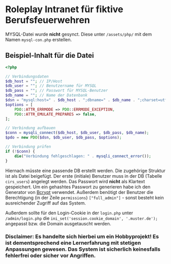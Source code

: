 # Roleplay Intranet für fiktive Berufsfeuerwehren

MYSQL-Datei wurde **nicht** gesynct.
Diese unter `/assets/php/` mit dem Namen `mysql-con.php` erstellen.

## Beispiel-Inhalt für die Datei

```php
<?php

// Verbindungsdaten
$db_host = ""; // IP/Host
$db_user = ""; // Benutzername für MYSQL
$db_pass = ""; // Passwort für MYSQL-Benutzer
$db_name = ""; // Name der Datenbank
$dsn = "mysql:host=" . $db_host . ";dbname=" . $db_name . ";charset=utf8";
$options = [
    PDO::ATTR_ERRMODE => PDO::ERRMODE_EXCEPTION,
    PDO::ATTR_EMULATE_PREPARES => false,
];

// Verbindung aufbauen
$conn = mysqli_connect($db_host, $db_user, $db_pass, $db_name);
$pdo = new PDO($dsn, $db_user, $db_pass, $options);

// Verbindung prüfen
if (!$conn) {
    die("Verbindung fehlgeschlagen: " . mysqli_connect_error());
}
```

Hiernach müsste eine passende DB erstellt werden. Die zugehörige Struktur ist als Datei beigefügt.
Der erste (initiale) Benutzer muss in der DB (Tabelle `cirs_users`) angelegt werden. Das Passwort wird **nicht** als Klartext gespeichert. Um ein gehashtes Passwort zu generieren habe ich den Generator von [Bcrypt](https://bcrypt.online/) verwendet. Außerdem benötigt der Benutzer die Berechtigung (in der Zeile `permissions`) `["full_admin"]` - sonst besteht kein ausreichender Zugriff auf das System.

Außerdem sollte für den Login-Cookie in der `login.php` unter `/admin/login.php` die `ini_set('session.cookie_domain', '.muster.de');` angepasst bzw. die Domain ausgetauscht werden.

### Disclaimer: Es handelte sich hierbei um ein **Hobbyprojekt**! Es ist dementsprechend eine Lernerfahrung mit stetigen Anpassungen gewesen. Das System ist sicherlich keinesfalls fehlerfrei oder sicher vor Angriffen.

